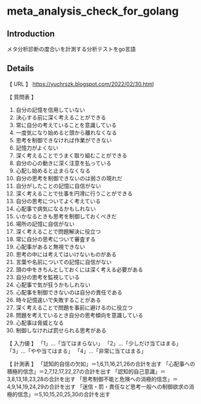# meta_analysis_check_for_golang

## Introduction
メタ分析診断の度合いを計測する分析テストをgo言語

## Details

【 URL 】
https://yuchrszk.blogspot.com/2022/02/30.html

【 質問表 】
1. 自分の記憶を信用していない
2. 決心する前に深く考えることができる
3. 常に自分の考えていることを意識している
4. 一度気になり始めると頭から離れなくなる
5. 思考を制御できなければ作業ができない
6. 記憶力がよくない
7. 深く考えることでうまく取り組むことができる
8. 自分の心の動きに深く注意を払っている
9. 心配し始めると止まらなくなる
10. 自分の思考を制御できないのは弱さの現れだ
11. 自分がしたことの記憶に自信がない
12. 深く考えることで仕事を円滑に行うことができる
13. 自分の思考についてよく考えている
14. 心配事で病気になるかもしれない
15. いかなるときも思考を制御しておくべきだ
16. 場所の記憶に自信がない
17. 深く考えることで問題解決に役立つ
18. 常に自分の思考について審査する
19. 心配事があると無視できない
20. 思考の中には考えてはいけないものがある
21. 言葉や名前についての記憶に自信がない
22. 頭の中をきちんとしておくには深く考える必要がある
23. 自分の思考を監視している
24. 心配事で気が狂うかもしれない
25. 心配事を制御できないのは自分の責任である
26. 時々記憶違いで失敗することがある
27. 深く考えることで問題を事前に避けるのに役立つ
28. 問題を考えているとき自分の思考傾向を意識している
29. 心配事は脅威となる
30. 制御しなければ罰せられる思考がある

【 入力値 】
「1」…「当てはまらない」
「2」…「少しだけ当てはまる」
「3」…「やや当てはまる」
「4」…「非常に当てはまる」

【 計測表 】
「認知的自信の欠如」＝1,6,11,16,21,26の合計を出す
「心配事への積極的信念」＝2,7,12,17,22,27の合計を出す
「認知的自己意識」＝3,8,13,18,23,28の合計を出す
「思考制御不能と危険への消極的信念」＝4,9,14,19,24,29の合計を出す
「迷信・罰・責任など思考一般への制御欲求の消極的信念」＝5,10,15,20,25,30の合計を出す